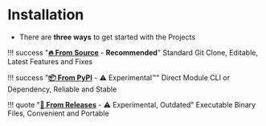 # Installation

- There are **three ways** to get started with the Projects

!!! success "[**🔥 From Source**](source.md) - **Recommended**"
    Standard Git Clone, Editable, Latest Features and Fixes

!!! success "[**📦 From PyPI**](pypi.md) - ⚠️ Experimental™"
    Direct Module CLI or Dependency, Reliable and Stable

!!! quote "[**🔮 From Releases**](releases.md) - ⚠️ Experimental, Outdated"
    Executable Binary Files, Convenient and Portable
